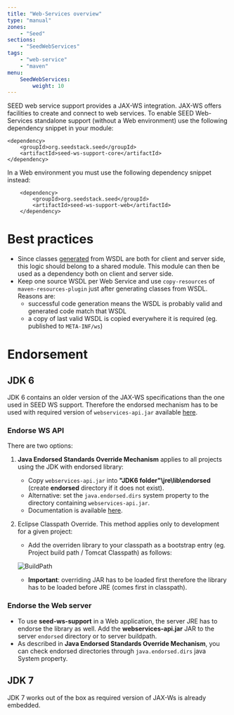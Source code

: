 ```yaml
---
title: "Web-Services overview"
type: "manual"
zones:
    - "Seed"
sections:
    - "SeedWebServices"
tags:
    - "web-service"
    - "maven"
menu:
    SeedWebServices:
        weight: 10
---
```


SEED web service support provides a JAX-WS integration. JAX-WS offers facilities to create and connect to web services.
To enable SEED Web-Services standalone support (without a Web environment) use the following dependency snippet in your module:

    <dependency>
        <groupId>org.seedstack.seed</groupId>
        <artifactId>seed-ws-support-core</artifactId>
    </dependency>

In a Web environment you must use the following dependency snippet instead:

        <dependency>
            <groupId>org.seedstack.seed</groupId>
            <artifactId>seed-ws-support-web</artifactId>
        </dependency>

# Best practices

* Since classes [generated](maven) from WSDL are both for client and server side, this logic should belong to a shared module. 
This module can then be used as a dependency both on client and server side.
* Keep one source WSDL per Web Service and use `copy-resources` of `maven-resources-plugin` just after generating classes from WSDL. Reasons are:
    * successful code generation means the WSDL is probably valid and generated code match that WSDL
    * a copy of last valid WSDL is copied everywhere it is required (eg. published to `META-INF/ws`)
    
# Endorsement

## JDK 6

JDK 6 contains an older version of the JAX-WS specifications than the one used in SEED WS support. 
Therefore the endorsed mechanism has to be used with required version of `webservices-api.jar` available 
[here](http://search.maven.org/remotecontent?filepath=org/glassfish/metro/webservices-api/2.3/webservices-api-2.3.jar).

### Endorse WS API

There are two options:

1. **Java Endorsed Standards Override Mechanism** applies to all projects using the JDK with endorsed library:

    * Copy `webservices-api.jar` into **"JDK6 folder"\jre\lib\endorsed** (create **endorsed** directory if it does not exist).
    * Alternative: set the `java.endorsed.dirs` system property to the directory containing `webservices-api.jar`.
    * Documentation is available [here](http://docs.oracle.com/javase/6/docs/technotes/guides/standards/).

2. Eclipse Classpath Override. This method applies only to development for a given project:

    * Add the overriden library to your classpath as a bootstrap entry (eg. Project build path / Tomcat Classpath) as follows:

    ![BuildPath](/img/seed/ws/eclipse_endorsed1.png)

    * **Important**: overriding JAR has to be loaded first therefore the library has to be loaded before JRE (comes first in classpath). 

### Endorse the Web server

* To use **seed-ws-support** in a Web application, the server JRE has to endorse the library as well. Add the **webservices-api.jar**
JAR to the server `endorsed` directory or to server buildpath.
* As described in **Java Endorsed Standards Override Mechanism**, you can check endorsed directories through `java.endorsed.dirs` java System property.

## JDK 7

JDK 7 works out of the box as required version of JAX-Ws is already embedded.
